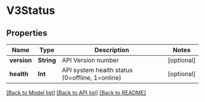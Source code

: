 # V3Status

## Properties
Name | Type | Description | Notes
------------ | ------------- | ------------- | -------------
**version** | **String** | API Version number | [optional] 
**health** | **Int** | API system health status (0&#x3D;offline, 1&#x3D;online) | [optional] 

[[Back to Model list]](../README.md#documentation-for-models) [[Back to API list]](../README.md#documentation-for-api-endpoints) [[Back to README]](../README.md)


